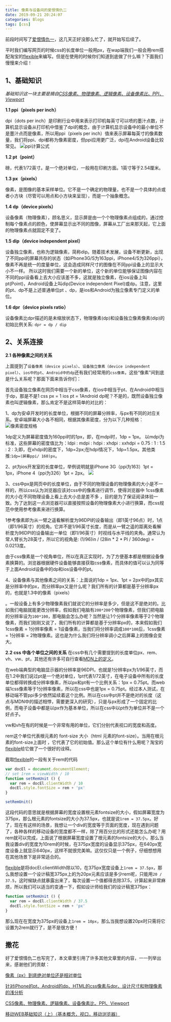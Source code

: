 ```yaml
---
title: 像素与设备间的爱恨情仇二
date: 2019-09-21 20:24:07
categories: Blogs
tags: [css]
---
```

前段时间写了[爱恨情仇一](https://liu97.github.io/2019/09/01/%E5%83%8F%E7%B4%A0%E4%B8%8E%E8%AE%BE%E5%A4%87%E9%97%B4%E7%9A%84%E7%88%B1%E6%81%A8%E6%83%85%E4%BB%87%E4%B8%80/)，这几天正好没那么忙了，就开始写后续了。

平时我们编写网页的时候css的长度单位一般用px，在wap端我们一般会用rem搭配淘宝的[flexible](https://github.com/amfe/lib-flexible)来编写。但是在使用的时候你们知道到底做了什么嘛？下面我们慢慢来介绍！<!--more-->

## 1、基础知识

*基础知识这一块主要是摘自[CSS像素、物理像素、逻辑像素、设备像素比、PPI、Viewport](https://www.cnblogs.com/zaoa/p/8630393.html)*

**1.1 ppi（pixels per inch）**

dpi（dots per inch）是印刷行业中用来表示打印机每英寸可以喷的墨汁点数，计算机显示设备从打印机中借鉴了dpi的概念，由于计算机显示设备中的最小单位不是墨汁点而是像素，所以用ppi（pixels per inch）值来表示屏幕每英寸的像素数量，我们将ppi、dpi都称为像素密度，但ppi应用更广泛，dpi在Android设备比较常见。 
![ppi计算公式](https://img-blog.csdn.net/20180308152220801?watermark/2/text/aHR0cDovL2Jsb2cuY3Nkbi5uZXQvQW1hbmRhX3dteQ==/font/5a6L5L2T/fontsize/400/fill/I0JBQkFCMA==/dissolve/70)

**1.2 pt（point）**

磅，代表1/72英寸。是一个绝对单位，一般用在印刷方面。1英寸等于2.54厘米。

**1.3 px（pixels）**

像素，是图像的基本采样单位。它不是一个确定的物理量，也不是一个具体的点或者小方块（尽管可以用点和小方块来呈现），而是一个抽象概念。 

**1.4 dp（device pixels）**

设备像素（物理像素），顾名思义，显示屏是由一个个物理像素点组成的，通过控制每个像素点的颜色，使屏幕显示出不同的图像，屏幕从工厂出来那天起，它上面的物理像素点就固定不变了。

**1.5 dip（device independent pixel）**

设备独立像素，也称为逻辑像素，简称dip。随着技术发展，设备不断更新，出现了不同ppi的屏幕共存的状态（如iPhone3G/S为163ppi，iPhone4/S为326ppi），像素不再是统一的度量单位，这会造成同样尺寸的图像在不同ppi设备上的显示大小不一样。 所以这时我们需要一个新的单位，这个新的单位能够保证图像内容在不同的ppi设备看上去大小应该差不多，这就是独立像素，在ios设备上叫pt(Point)，Android设备上叫dip(Device independent Pixel)或dp。注意，这里的pt、dp不是上述普通单位pt 、dp，是ios和Android为独立像素专门定义的单位。

**1.6 dpr（device pixels ratio）**

设备像素比dpr描述的是未缩放状态下，物理像素(dp)和设备独立像素像素(dip)的初始比例关系: `dpr = dp / dip`

## 2、关系连接

**2.1 各种像素之间的关系**

上面提到了`设备像素（device pixels）`、`设备独立像素（device independent pixel）`、`ios中的pt`、`Android中的dp`还有我们经常用的`css像素`，这些“像素”间到底是什么关系呢？那面下面来告诉你们：

首先设备独立像素在网页中相当于css像素，在ios中相当于pt、在Android中相当于dp，那是不是1 css px = 1 ios pt = 1Android dp呢？不是的，既然设备独立像素也叫逻辑像素，那么肯定不是这样简单的对比的：

1、dp为安卓开发时的长度单位，根据不同的屏幕分辨率，与px有不同的对应关系。安卓端屏幕大小各不相同，根据其像素密度，分为以下几种规格：
![像素密度规格](http://photocdn.sohu.com/20150724/mp24152724_1437719047907_3.png)

1dp定义为屏幕密度值为160ppi时的1px，即，在mdpi时，1dp = 1px。 以mdpi为标准，这些屏幕的密度值比为：ldpi : mdpi : hdpi : xhdpi : xxhdpi = 0.75 : 1 : 1.5 : 2 : 3;即，在xhdpi的密度下，1dp=2px;在hdpi情况下，1dp=1.5px。其他类推:`1dp=(屏幕ppi/ 160)px`。

2、pt为ios开发室的长度单位，举例说明就是iPhone 3G（ppi为163）1pt = 1px，iPhone 4（ppi为326）1pt = 2px。
![](https://img-blog.csdn.net/20170415102149047?watermark/2/text/aHR0cDovL2Jsb2cuY3Nkbi5uZXQvemhvdXppeXUyMDEx/font/5a6L5L2T/fontsize/400/fill/I0JBQkFCMA==/dissolve/70/gravity/Center)

3、css中px是网页中的长度单位，由于不同的物理设备的物理像素的大小是不一样的，所以css认为浏览器应该对css中的像素进行调节，使得浏览器中 1css像素的大小在不同物理设备上看上去大小总是差不多 ，目的是为了保证阅读体验一致。为了达到这一点浏览器可以直接按照设备的物理像素大小进行换算，而css规范中使用参考像素来进行换算。

1参考像素即为从一臂之遥看解析度为96DPI的设备输出（即1英寸96点）时，1点（即1/96英寸）的视角。它并不是1/96英寸长度，而是从一臂之遥的距离处看解析度为96DPI的设备输出一单位（即1/96英寸）时视线与水平线的夹角。通常认为常人臂长为28英寸，所以它的视角是:
(1/96)in / (28in * 2 * PI / 360deg) = 0.0213度。

由于css像素是一个视角单位，所以在真正实现时，为了方便基本都是根据设备像素换算的。浏览器根据硬件设备能够直接获取css像素，而具体的值可以认为同等于上面Android设备中的dp和ios设备中的pt。

4、设备像素与其他像素之间的关系：上面说的1dp = 1px、1pt = 2px中的px其实是分辨率中的px，而分辨率px又是什么呢？我们所有的计算都是基于分辨率px的，也就是1.3中的像素（pixels）

。一般设备上有多少物理像素我们就说它的分辨率是多少，但是这不是绝对的。比如我们电脑就能更改分辨率，假如我们电脑有`200*200`个物理像素，但我们把电脑的分辨率设为`100*100`，那电脑会怎么办呢？当然是让1个分辨率像素等于2个物理像素，而我们刚刚又说了，我们所有的计算都是基于分辨率px的，本来假如我们1css像素 = 1分辨率像素 = 1设备像素，当我们将分辨率调成`100*100`后，1css像素 = 1分辨率 = 2物理像素。这也是为什么我们将分辨率调小之后屏幕上的图像会变大。

**2.2 css 中各个单位之间的关系**
在css中有几个需要提到的长度单位px、rem、vh、vw、pt，其他还有许多可自行查看[MDN上的定义](https://developer.mozilla.org/zh-CN/docs/Web/CSS/length)。

在web端典型的电脑显示器的分辨率是96DPI，也就是1分辨率px为1/96英寸，而在1.2中我们说过pt是一个绝对单位，1pt代表1/72英寸，在电子设备中所有的长度单位都得转换成分辨率像素，所以px和pt有一个比例关系：1px = 0.75pt。而web端1css像素等于1分辨率像素，所以在css中也是1px = 0.75pt。经过本人测试，在移动端不管ppi多少依然延续着这个比例。所以在css中pt并不是绝对的长度（这点与MDN中的描述相悖，需要更深入的研究），只是与px形成了一个固定的比例，而电子设备中都是以px作为基本单位，所以在css中以pt作为单位并不是一个好点子。

vw和vh在有的时候是一个非常有用的单位，它们分别代表视口的宽度和高度。

rem这个单位代表根元素的 font-size 大小（html 元素的font-size）。当用在根元素的font-size上面时 ，它代表了它的初始值。那么这个单位有什么用呢？淘宝的[flexible](https://github.com/amfe/lib-flexible)给它做了一个很好的诠释。

截取[flexible](https://github.com/amfe/lib-flexible)的一段有关于rem的代码
```javascript
var docEl = document.documentElement;
// set 1rem = viewWidth / 10
function setRemUnit () {
  var rem = docEl.clientWidth / 10
  docEl.style.fontSize = rem + 'px'
}

setRemUnit()
```

这段代码的意思就是根据屏幕的宽度设置根元素fontsize的大小，假如屏幕宽度为375px，那么根元素的fontsize的大小为37.5px，也就是说`1rem = 37.5px`。好了，现在有这样的场景，我想让一个div的宽度等于页面的宽度，现在遇到问题了，各种各样的移动设备的宽度都不一样，除了用百分比的形式还能怎么办呢？用rem就可以完成，上面说了根据屏幕宽度设置了根元素的fontsize的大小，那么当我设置div的宽度为10rem的时候，在375px宽度的设备显示375px，在640px宽度设备上就显示640px，这样不就很完美嘛。这仅仅只是一个例子，仔细想想用在其他场景下是非常适合的。

[flexible](https://github.com/amfe/lib-flexible)是将docEl.clientWidth除以10，在375px宽度设备上`1rem = 37.5px`，那么我想设置一个设计稿宽375px上的为20px元素应该是多少rem呢，只能用`20 / 37.5`，这时候缺点就暴露出来了，每次设置一个值都得去除37.5，计算起来非常麻烦，所以我们可以适当的变通一下，假如设计师给我们的设计稿宽375px：
```javascript
function setRemUnit () {
  var rem = docEl.clientWidth / 37.5
  docEl.style.fontSize = rem + 'px'
}
```
那么现在在宽度为375px的设备上`1rem = 10px`，那么当我想设置20px时只需将它设置为2rem就行了，是不是很方便！

## 撒花

好了爱恨情仇二也写完了，本文章里引用了许多其他文章里的内容，一一列举出来，感谢他们的贡献：

[像素（px）到底绝对单位还是相对单位](https://blog.csdn.net/lianfengzhidie/article/details/86663715)

[针对iPhone的pt、Android的dp、HTML的css像素与dpr、设计尺寸和物理像素的浅分析](https://www.cnblogs.com/wmhuang/p/6817057.html)

[CSS像素、物理像素、逻辑像素、设备像素比、PPI、Viewport](https://www.cnblogs.com/zaoa/p/8630393.html)

[移动WEB基础知识（上）（基本概念，视口，移动浏览器）](https://blog.csdn.net/Amanda_wmy/article/details/79487709)